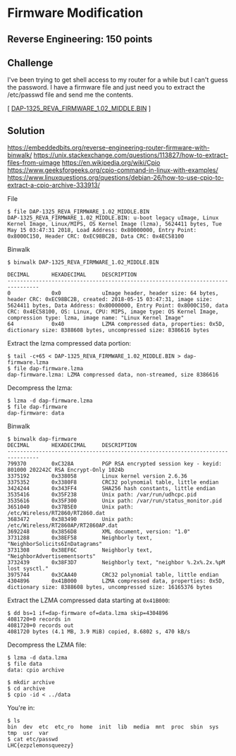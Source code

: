 # Firmware Modification

## Reverse Engineering: 150 points

## Challenge

I've been trying to get shell access to my router for a while but I can't guess the password. I have a firmware file and just need you to extract the /etc/passwd file and send me the contents.

[ [DAP-1325_REVA_FIRMWARE_1.02_MIDDLE.BIN](DAP-1325_REVA_FIRMWARE_1.02_MIDDLE.BIN) ]

## Solution

https://embeddedbits.org/reverse-engineering-router-firmware-with-binwalk/
https://unix.stackexchange.com/questions/113827/how-to-extract-files-from-uimage
https://en.wikipedia.org/wiki/Cpio
https://www.geeksforgeeks.org/cpio-command-in-linux-with-examples/
https://www.linuxquestions.org/questions/debian-26/how-to-use-cpio-to-extract-a-cpio-archive-333913/

File
```
$ file DAP-1325_REVA_FIRMWARE_1.02_MIDDLE.BIN
DAP-1325_REVA_FIRMWARE_1.02_MIDDLE.BIN: u-boot legacy uImage, Linux Kernel Image, Linux/MIPS, OS Kernel Image (lzma), 5624411 bytes, Tue May 15 03:47:31 2018, Load Address: 0x80000000, Entry Point: 0x8000C150, Header CRC: 0xEC98BC2B, Data CRC: 0x4EC58100
```

Binwalk
```
$ binwalk DAP-1325_REVA_FIRMWARE_1.02_MIDDLE.BIN 

DECIMAL       HEXADECIMAL     DESCRIPTION
--------------------------------------------------------------------------------
0             0x0             uImage header, header size: 64 bytes, header CRC: 0xEC98BC2B, created: 2018-05-15 03:47:31, image size: 5624411 bytes, Data Address: 0x80000000, Entry Point: 0x8000C150, data CRC: 0x4EC58100, OS: Linux, CPU: MIPS, image type: OS Kernel Image, compression type: lzma, image name: "Linux Kernel Image"
64            0x40            LZMA compressed data, properties: 0x5D, dictionary size: 8388608 bytes, uncompressed size: 8386616 bytes
```

Extract the lzma compressed data portion:
```
$ tail -c+65 < DAP-1325_REVA_FIRMWARE_1.02_MIDDLE.BIN > dap-firmware.lzma
$ file dap-firmware.lzma 
dap-firmware.lzma: LZMA compressed data, non-streamed, size 8386616
```

Decompress the lzma: 
```
$ lzma -d dap-firmware.lzma
$ file dap-firmware
dap-firmware: data
```

Binwalk
```
$ binwalk dap-firmware
DECIMAL       HEXADECIMAL     DESCRIPTION
--------------------------------------------------------------------------------
799370        0xC328A         PGP RSA encrypted session key - keyid: 801000 202242C RSA Encrypt-Only 1024b
3375192       0x338058        Linux kernel version 2.6.36
3375352       0x3380F8        CRC32 polynomial table, little endian
3424244       0x343FF4        SHA256 hash constants, little endian
3535416       0x35F238        Unix path: /var/run/udhcpc.pid
3535616       0x35F300        Unix path: /var/run/status_monitor.pid
3651040       0x37B5E0        Unix path: /etc/Wireless/RT2860/RT2860.dat
3683472       0x383490        Unix path: /etc/Wireless/RT2860AP/RT2860AP.dat
3692248       0x3856D8        XML document, version: "1.0"
3731288       0x38EF58        Neighborly text, "NeighborSolicits6InDatagrams"
3731308       0x38EF6C        Neighborly text, "NeighborAdvertisementsorts"
3732439       0x38F3D7        Neighborly text, "neighbor %.2x%.2x.%pM lost sysctl."
3975744       0x3CAA40        CRC32 polynomial table, little endian
4304896       0x41B000        LZMA compressed data, properties: 0x5D, dictionary size: 8388608 bytes, uncompressed size: 16165376 bytes
```

Extract the LZMA compressed data starting at `0x41B000`:
```
$ dd bs=1 if=dap-firmware of=data.lzma skip=4304896
4081720+0 records in
4081720+0 records out
4081720 bytes (4.1 MB, 3.9 MiB) copied, 8.6802 s, 470 kB/s
```

Decompress the LZMA file:
```
$ lzma -d data.lzma
$ file data
data: cpio archive

$ mkdir archive
$ cd archive
$ cpio -id < ../data
```

You're in:
```
$ ls
bin  dev  etc  etc_ro  home  init  lib  media  mnt  proc  sbin  sys  tmp  usr  var
$ cat etc/passwd
LHC{ezpzlemonsqueezy}
```